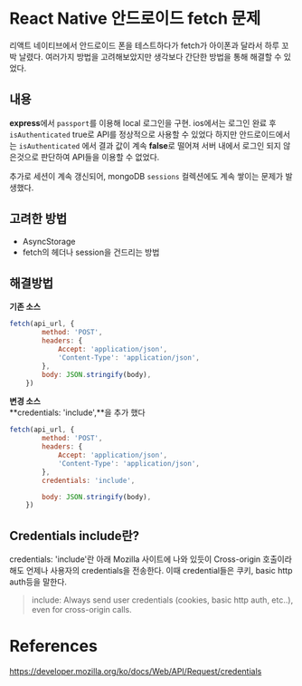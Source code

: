 # React Native 안드로이드 fetch 문제
리액트 네이티브에서 안드로이드 폰을 테스트하다가 fetch가 아이폰과 달라서 하루 꼬박 날렸다. 여러가지 방법을 고려해보았지만 생각보다 간단한 방법을 통해 해결할 수 있었다.
## 내용
**express**에서 `passport`를 이용해 local 로그인을 구현.
ios에서는 로그인 완료 후 `isAuthenticated` true로 API를 정상적으로 사용할 수 있었다
하지만 안드로이드에서는 `isAuthenticated` 에서 결과 값이 계속 **false**로 떨어져 서버 내에서 
로그인 되지 않은것으로 판단하여 API들을 이용할 수 없었다.  
  
추가로 세션이 계속 갱신되어, mongoDB `sessions` 컬렉션에도 계속 쌓이는 문제가 발생했다.

## 고려한 방법
- AsyncStorage
- fetch의 헤더나 session을 건드리는 방법

## 해결방법  
**기존 소스**  
```js
fetch(api_url, {
        method: 'POST',
        headers: {
            Accept: 'application/json',
            'Content-Type': 'application/json',
        },
        body: JSON.stringify(body),
    })
```  
  
**변경 소스**  
**credentials: 'include',**을 추가 했다

```js
fetch(api_url, {
        method: 'POST',
        headers: {
            Accept: 'application/json',
            'Content-Type': 'application/json',
        },
        credentials: 'include',

        body: JSON.stringify(body),
    })
``` 
## Credentials include란?
credentials: 'include'란 아래 Mozilla 사이트에 나와 있듯이 Cross-origin 호출이라 해도 언제나 사용자의 credentials을 전송한다. 이때 credential들은 쿠키, basic http auth등을 말한다.
> include: Always send user credentials (cookies, basic http auth, etc..), even for cross-origin calls.



# References
https://developer.mozilla.org/ko/docs/Web/API/Request/credentials